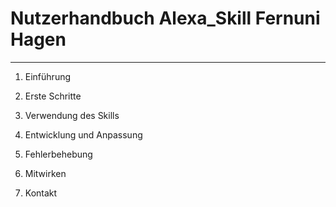 ﻿# Nutzerhandbuch Alexa_Skill Fernuni Hagen

 -------------------------------------------
1. Einführung

2. Erste Schritte

3. Verwendung des Skills

4. Entwicklung und Anpassung

5. Fehlerbehebung

6. Mitwirken

7. Kontakt
